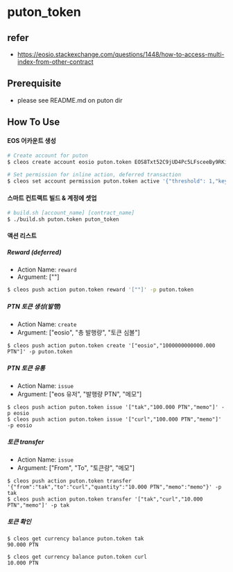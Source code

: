 # puton_token

## refer
- https://eosio.stackexchange.com/questions/1448/how-to-access-multi-index-from-other-contract

## Prerequisite
- please see README.md on puton dir

## How To Use

#### EOS 어카운트 생성

```sh
# Create account for puton
$ cleos create account eosio puton.token EOS8Txt52C9jUD4Pc5LFsceeBy9RKi9MSVEV4WvoaB2KpEjHwyPz8 EOS8Txt52C9jUD4Pc5LFsceeBy9RKi9MSVEV4WvoaB2KpEjHwyPz8

# Set permission for inline action, deferred transaction
$ cleos set account permission puton.token active '{"threshold": 1,"keys": [{"key": "EOS8Txt52C9jUD4Pc5LFsceeBy9RKi9MSVEV4WvoaB2KpEjHwyPz8","weight": 1}],"accounts": [{"permission":{"actor":"puton.token","permission":"eosio.code"},"weight":1}]}' owner -p puton.token

```

#### 스마트 컨트랙트 빌드 & 계정에 셋업

```sh
# build.sh [account_name] [contract_name]
$ ./build.sh puton.token puton_token
```

#### 액션 리스트

##### Reward (deferred)

- Action Name: ```reward```
- Argument: [""]

```sh
$ cleos push action puton.token reward '[""]' -p puton.token
```

##### PTN 토큰 생성(발행)

- Action Name: ```create```
- Argument: ["eosio", "총 발행량", "토큰 심볼"]

```
$ cleos push action puton.token create '["eosio","1000000000000.000 PTN"]' -p puton.token
```

##### PTN 토큰 유통

- Action Name: ```issue```
- Argument: ["eos 유저", "발행량 PTN", "메모"]

```
$ cleos push action puton.token issue '["tak","100.000 PTN","memo"]' -p eosio
$ cleos push action puton.token issue '["curl","100.000 PTN","memo"]' -p eosio
```

##### 토큰 transfer 

- Action Name: ```issue```
- Argument: ["From", "To", "토큰량", "메모"]

```
$ cleos push action puton.token transfer '{"from":"tak","to":"curl","quantity":"10.000 PTN","memo":"memo"}' -p tak
$ cleos push action puton.token transfer '["tak","curl","10.000 PTN","memo"]' -p tak
```

##### 토큰 확인

```
$ cleos get currency balance puton.token tak
90.000 PTN

$ cleos get currency balance puton.token curl
10.000 PTN
```